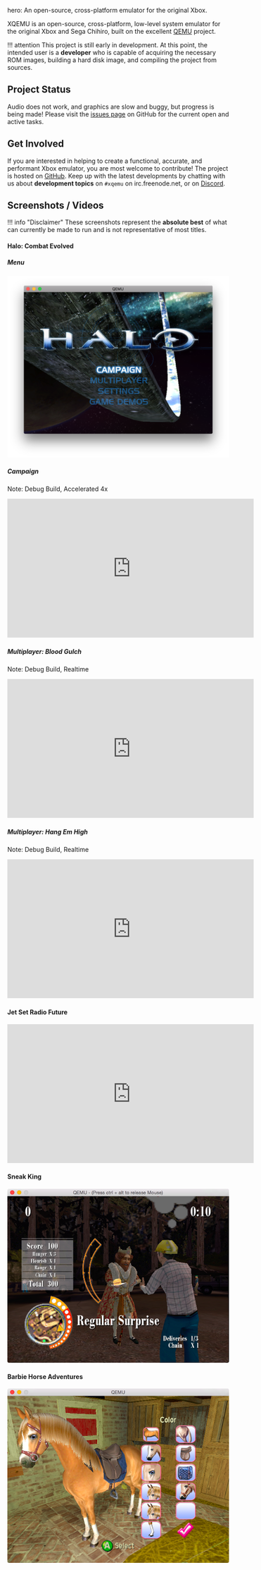 hero: An open-source, cross-platform emulator for the original Xbox.

XQEMU is an open-source, cross-platform, low-level system emulator for the
original Xbox and Sega Chihiro, built on the excellent
[QEMU](https://www.qemu.org/) project.

!!! attention
    This project is still early in development. At this point, the intended user
    is a **developer** who is capable of acquiring the necessary ROM images,
    building a hard disk image, and compiling the project from sources.

Project Status
--------------
Audio does not work, and graphics are slow and buggy, but
progress is being made! Please visit the [issues
page](https://github.com/xqemu/xqemu/issues) on GitHub for the current open and
active tasks.

Get Involved
------------
If you are interested in helping to create a functional, accurate, and
performant Xbox emulator, you are most welcome to contribute! The project is
hosted on [GitHub](https://github.com/xqemu/xqemu). Keep up with the latest
developments by chatting with us about **development topics** on `#xqemu` on
irc.freenode.net, or on [Discord](https://discord.gg/WxJPPyz).

Screenshots / Videos
--------------------

!!! info "Disclaimer"
    These screenshots represent the **absolute best** of what can
    currently be made to run and is not representative of most titles.

#### Halo: Combat Evolved

##### Menu

![Halo](screenshots/halo.png)

##### Campaign

Note: Debug Build, Accelerated 4x

<iframe width="560" height="315" src="https://www.youtube.com/embed/qlXSDqkNkJg" frameborder="0" allow="autoplay; encrypted-media" allowfullscreen></iframe>

##### Multiplayer: Blood Gulch

Note: Debug Build, Realtime

<iframe width="560" height="315" src="https://www.youtube.com/embed/SoOm37DqXjk" frameborder="0" allow="autoplay; encrypted-media" allowfullscreen></iframe>

##### Multiplayer: Hang Em High

Note: Debug Build, Realtime

<iframe width="560" height="315" src="https://www.youtube.com/embed/NVfr8Hi_dE4" frameborder="0" allow="autoplay; encrypted-media" allowfullscreen></iframe>


#### Jet Set Radio Future

<iframe width="560" height="315" src="https://www.youtube.com/embed/MVwB1jCzkWs" frameborder="0" allow="autoplay; encrypted-media" allowfullscreen></iframe>

#### Sneak King

![King](screenshots/king.png)

#### Barbie Horse Adventures

![Barbie](screenshots/barbie.png)
